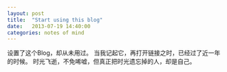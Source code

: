 ```yaml
---
layout: post
title:  "Start using this blog"
date:   2013-07-19 14:40:00
categories: notes of mind
---
```


设置了这个Blog，却从未用过。
当我记起它，再打开链接之时，已经过了近一年的时候。
时光飞逝，不免唏嘘，但真正把时光遗忘掉的人，却是自己。